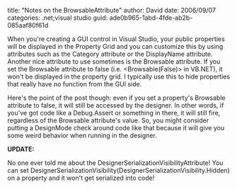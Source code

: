 
title: "Notes on the BrowsableAttribute"
author: David
date: 2006/09/07
categories: .net;visual studio
guid: ade0b965-1abd-4fde-ab2b-085aaf80f61d

When you're creating a GUI control in Visual Studio, your public properties will be displayed in the Property Grid and you can customize this by using attributes such as the Category attribute or the DisplayName attribute. Another nice attribute to use sometimes is the Browsable attribute. If you set the Browsable attribute to false (i.e. &lt;Browsable(False)&gt; in VB.NET), it won't be displayed in the property grid. I typically use this to hide properties that really have no function from the GUI side. 

Here's the point of the post though: even if you set a property's Browsable attribute to false, it will still be accessed by the designer. In other words, if you've got code like a Debug.Assert or something in there, it will still fire, regardless of the Browsable attribute's value. So, you might consider putting a DesignMode check around code like that because it will give you some weird behavior when running in the designer. 

**UPDATE:**

No one ever told me about the DesignerSerializationVisibilityAttribute! You can set DesignerSerializationVisibility(DesignerSerializationVisibility.Hidden) on a property and it won't get serialized into code!

